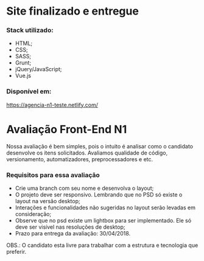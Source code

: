 # Site finalizado e entregue #

### Stack utilizado: ###

* HTML;
* CSS; 
* SASS;
* Grunt;
* jQuery/JavaScript;
* Vue.js

### Disponível em: ###

https://agencia-n1-teste.netlify.com/

# Avaliação Front-End N1 #

Nossa avaliação é bem simples, pois o intuito é analisar como o candidato desenvolve os itens solicitados.
Avaliamos qualidade de código, versionamento, automatizadores, preprocessadores e etc.

### Requisitos para essa avaliação ###

* Crie uma branch com seu nome e desenvolva o layout;
* O projeto deve ser responsivo. Lembrando que no PSD só existe o layout na versão desktop;
* Interações e funcionalidades não sugeridas no layout serão levadas em consideração;
* Observe que no psd existe um lightbox para ser implementado. Ele só deve ser visível nas resoluções de desktop;
* Prazo para entrega da avaliação: 30/04/2018.

OBS.: O candidato esta livre para trabalhar com a estrutura e tecnologia que preferir.